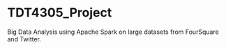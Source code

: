 # TDT4305_Project
Big Data Analysis using Apache Spark on large datasets from FourSquare and Twitter.
